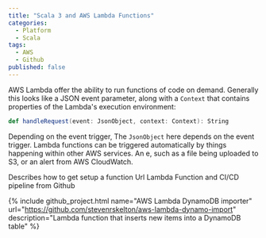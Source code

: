 ```yaml
---
title: "Scala 3 and AWS Lambda Functions"
categories:
  - Platform
  - Scala
tags:
  - AWS
  - Github
published: false
---
```

AWS Lambda offer the ability to run functions of code on demand.  Generally this looks like a JSON event parameter, along with a `Context` that contains 
properties of the Lambda's execution environment:

```scala
def handleRequest(event: JsonObject, context: Context): String
```

Depending on the event trigger, 
The `JsonObject` here depends on the event trigger.  Lambda functions can be triggered automatically by things happening within other AWS services.  An e, 
such as a file being uploaded to S3, or an alert from AWS CloudWatch.  


Describes how to get setup a function Url Lambda Function and CI/CD pipeline from Github



{% 
  include github_project.html 
  name="AWS Lambda DynamoDB importer"
  url="https://github.com/stevenrskelton/aws-lambda-dynamo-import"
  description="Lambda function that inserts new items into a DynamoDB table"
%}

